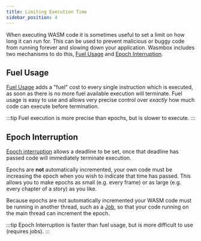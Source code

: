 ```yaml
---
title: Limiting Execution Time
sidebar_position: 4
---
```


When executing WASM code it is sometimes useful to set a limit on how long it can run for. This can be used to prevent malicious or buggy code from running forever and slowing down your application. Wasmbox includes two mechanisms to do this, [Fuel Usage](./fuelusage.md) and [Epoch Interruption](./epochinterruption.md).

## Fuel Usage

[Fuel Usage](./fuelusage.md) adds a "fuel" cost to every single instruction which is executed, as soon as there is no more fuel available execution will terminate. Fuel usage is easy to use and allows very precise control over _exactly_ how much code can execute before termination.

:::tip
Fuel execution is more precise than epochs, but is slower to execute.
:::

## Epoch Interruption

[Epoch interruption](./epochinterruption.md) allows a deadline to be set, once that deadline has passed code will immediately terminate execution.

Epochs are **not** automatically incremented, your own code must be increasing the epoch when you wish to indicate that time has passed. This allows you to make epochs as small (e.g. every frame) or as large (e.g. every chapter of a story) as you like.

Because epochs are not automatically incremented your WASM code must be running in another thread, such as a [Job](/docs/basics/jobs.md), so that your code running on the main thread can increment the epoch.

:::tip
Epoch Interruption is faster than fuel usage, but is more difficult to use (requires jobs).
:::